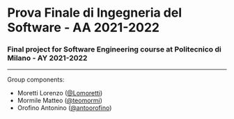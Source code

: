 # Prova Finale di Ingegneria del Software - AA 2021-2022

### Final project for Software Engineering course at Politecnico di Milano - AY 2021-2022

---

Group components:
- Moretti Lorenzo ([@Lomoretti](https://github.com/Lomoretti))
- Mormile Matteo ([@teomormi](https://github.com/teomormi))
- Orofino Antonino ([@antoorofino](https://github.com/antoorofino))

